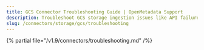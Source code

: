 ```yaml
---
title: GCS Connector Troubleshooting Guide | OpenMetadata Support
description: Troubleshoot GCS storage ingestion issues like API failures, object not found, or token issues.
slug: /connectors/storage/gcs/troubleshooting
---
```


{% partial file="/v1.9/connectors/troubleshooting.md" /%}
